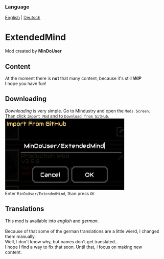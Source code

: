 ### Language
[English](https://github.com/MinDoUser/ExtendedMind/blob/main/README.md) | [Deutsch](https://github.com/MinDoUser/ExtendedMind/blob/main/readme/De_ReadMe.md)
# ExtendedMind
Mod created by **MinDoUser**
## Content
At the moment there is **not** that many content, because it's still ***WIP*** <br>
I hope you have fun!
## Downloading
*Downloading* is very simple. Go to Mindustry and open the `Mods Screen`. <br>
Than click `Import Mod` and to `Download from GitHub`. <br>
![Import](https://github.com/MinDoUser/ExtendedMind/blob/main/gitHub/ImportMod.png)<br>
Enter `MinDoUser/ExtendedMind`, than press `OK`
## Translations
This mod is available into *english* and *german*. <br> <br>
Because of that some of the german translations are a little wierd, I changed them manually.
<br>
Well, I don't know why, but names don't get translated... <br> I hope I find a way to fix that soon. Until that, I focus on making new content.
